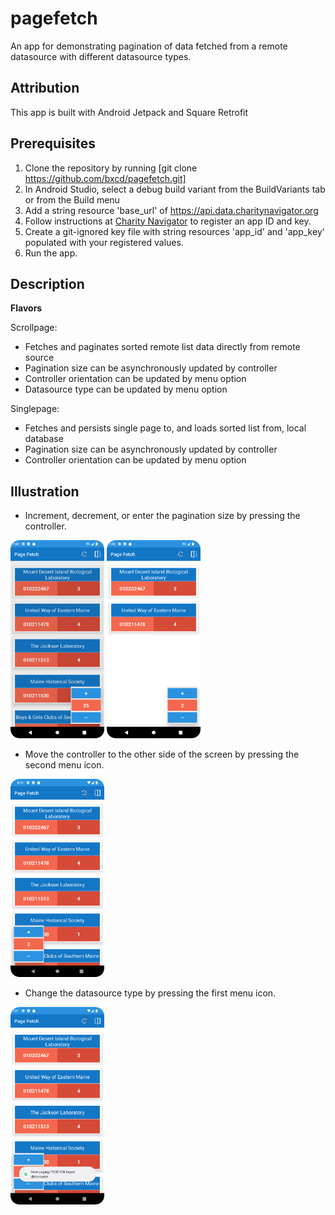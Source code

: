# pagefetch

An app for demonstrating pagination of data fetched from a remote datasource with different datasource types.

## Attribution

This app is built with Android Jetpack and Square Retrofit

## Prerequisites

1. Clone the repository by running [git clone https://github.com/bxcd/pagefetch.git]
2. In Android Studio, select a debug build variant from the BuildVariants tab or from the Build menu
3. Add a string resource 'base_url' of https://api.data.charitynavigator.org
4. Follow instructions at [Charity Navigator](http://api.charitynavigator.org/) to register an app ID and key.
5. Create a git-ignored key file with string resources 'app_id' and 'app_key' populated with your registered values.
6. Run the app.

## Description

**Flavors**

Scrollpage:
* Fetches and paginates sorted remote list data directly from remote source
* Pagination size can be asynchronously updated by controller
* Controller orientation can be updated by menu option
* Datasource type can be updated by menu option

Singlepage:  
* Fetches and persists single page to, and loads sorted list from, local database
* Pagination size can be asynchronously updated by controller
* Controller orientation can be updated by menu option

## Illustration

* Increment, decrement, or enter the pagination size by pressing the controller.
<p>
<img src="https://github.com/bxcd/pagefetch/blob/main/assets/1.png?raw=true" width="150">
<img src="https://github.com/bxcd/pagefetch/blob/main/assets/2.png?raw=true" width="150">
</p>

* Move the controller to the other side of the screen by pressing the second menu icon.
<p>
<img src="https://github.com/bxcd/pagefetch/blob/main/assets/3.png?raw=true" width="150">
</p>


* Change the datasource type by pressing the first menu icon.
<p>
<img src="https://github.com/bxcd/pagefetch/blob/main/assets/4.png?raw=true" width="150">
</p>